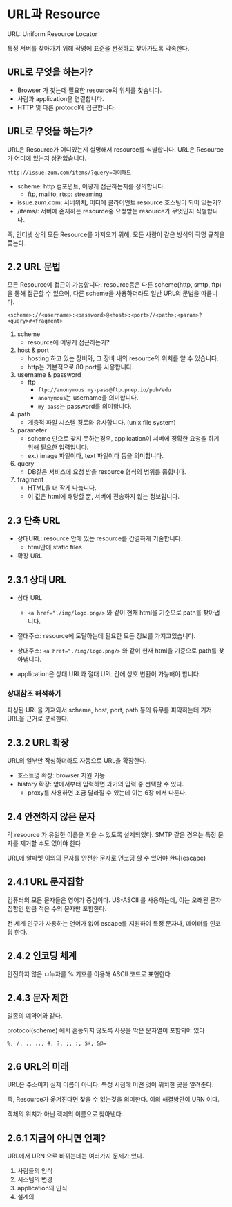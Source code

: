 # URL과 Resource

URL: Uniform Resource Locator

특정 서버를 찾아가기 위해 작명에 표준을 선정하고 찾아가도록 약속한다.

## URL로 무엇을 하는가?

- Browser 가 찾는데 필요한 resource의 위치를 찾습니다.
- 사람과 application을 연결합니다.
- HTTP 및 다른 protocol에 접근합니다.

## URL로 무엇을 하는가?

URL은 Resource가 어디있는지 설명해서 resource를 식별합니다. URL은 Resource가 어디에 있는지 상관없습니다.

```
http://issue.zum.com/items/?query=아이패드
```

- scheme: http 컴포넌트, 어떻게 접근하는지를 정의합니다.
    - ftp, mailto, rtsp: streaming 
- issue.zum.com: 서버위치, 어디에 클라이언트 resource 호스팅이 되어 있는가?
- /items/: 서버에 존재하는 resource중 요청받는 resource가 무엇인지 식별합니다.

즉, 인터넷 상의 모든 Resource를 가져오기 위해, 모든 사람이 같은 방식의 작명 규칙을 쫓는다.

## 2.2 URL 문법

모든 Resource에 접근이 가능합니다. resource등은 다른 scheme(http, smtp, ftp)을 통해 접근할 수 있으며, 다른 scheme을 사용하더라도 일반 URL의 문법을 따릅니다.

```
<scheme>://<username>:<password>@<host>:<port>//<path>;<param>?<query>#<fragment>
```

1. scheme
    - resource에 어떻게 접근하는가?
2. host & port
    - hosting 하고 있는 장비와, 그 장비 내의 resource의 위치를 알 수 있습니다. 
    - http는 기본적으로 80 port를 사용합니다.
3. username & password
    - ftp
        - ``` ftp://anonymous:my-pass@ftp.prep.io/pub/edu ```
        - `anonymous`는 username을 의미합니다.
        - `my-pass`는 password를 의미합니다.
4. path
    - 계층적 파일 시스템 경로와 유사합니다. (unix file system)
5. parameter
    - scheme 만으로 찾지 못하는경우, application이 서버에 정확한 요청을 하기 위해 필요한 입력입니다.
    - ex.) image 파일이다, text 파일이다 등을 의미합니다.
6. query
    - DB같은 서비스에 요청 받을 resource 형식의 범위를 좁힙니다.
7. fragment
    - HTML을 더 작게 나눕니다.
    - 이 값은 html에 해당할 뿐, 서버에 전송하지 않는 정보입니다.

## 2.3 단축 URL

- 상대URL: resource 안에 있는 resource를 간결하게 기술합니다.
    - html안에 static files
- 확장 URL

## 2.3.1 상대 URL

- 상대 URL
    - `<a href="./img/logo.png/>` 와 같이 현재 html을 기준으로 path를 찾아냅니다.

- 절대주소: resource에 도달하는데 필요한 모든 정보를 가지고있습니다.
- 상대주소: `<a href="./img/logo.png/>` 와 같이 현재 html을 기준으로 path를 찾아냅니다.
- application은 상대 URL과 절대 URL 간에 상호 변환이 가능해야 합니다.

### 상대참조 해석하기

파싱된 URL을 가져와서 scheme, host, port, path 등의 유무를 파악하는데 기저 URL을 근거로 분석한다.

## 2.3.2 URL 확장

URL의 일부만 작성하더라도 자동으로 URL을 확장한다.

- 호스트명 확장: browser 지원 기능
- history 확장: 앞에서부터 입력하면 과거의 입력 중 선택할 수 있다.
    - proxy를 사용하면 조금 달라질 수 있는데 이는 6장 에서 다룬다.

## 2.4 안전하지 않은 문자

각 resource 가 유일한 이름을 지을 수 있도록 설계되었다. SMTP 같은 경우는 특정 문자를 제거할 수도 있어야 한다

URL에 알파멧 이외의 문자를 안전한 문자로 인코딩 할 수 있어야 한다(escape)

## 2.4.1 URL 문자집합

컴퓨터의 모든 문자들은 영어가 중심이다. US-ASCII 를 사용하는데, 이는 오래된 문자집함인 만큼 적은 수의 문자만 포함한다.

전 세계 인구가 사용하는 언어가 없어 escape를 지원하여 특정 문자나, 데이터를 인코딩 한다.

## 2.4.2 인코딩 체계

안전하지 않은 ㅁ누자를 % 기호를 이용해 ASCII 코드로 표현한다.

## 2.4.3 문자 제한

일종의 예약어와 같다.

protocol(scheme) 에서 혼동되지 않도록 사용을 막은 문자열이 포함되어 있다

```
%, /, ., .., #, ?, ;, :, $+, &@=
```

## 2.6 URL의 미래

URL은 주소이지 실제 이름이 아니다. 특정 시점에 어떤 것이 위치한 곳을 알려준다.

즉, Resource가 옮겨진다면 찾을 수 없는것을 의미한다. 이의 해결방안이 URN 이다.

객체의 위치가 아닌 객체의 이름으로 찾아낸다.

## 2.6.1 지금이 아니면 언제?

URL에서 URN 으로 바뀌는데는 여러가지 문제가 있다.

1. 사람들의 인식
2. 시스템의 변경
3. application의 인식
4. 설계의 

